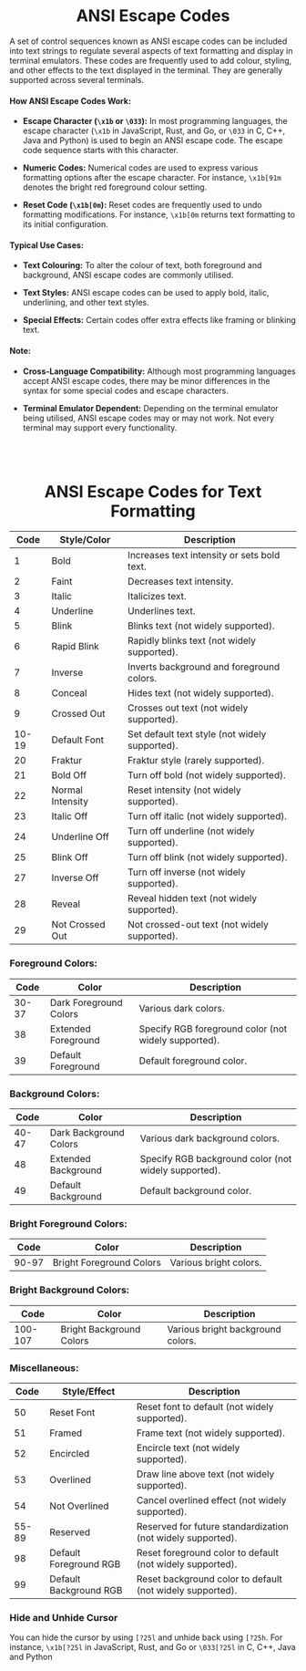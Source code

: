 <h1 align="center">ANSI Escape Codes</h1>

A set of control sequences known as ANSI escape codes can be included into text strings to regulate several aspects of text formatting and display in terminal emulators. These codes are frequently used to add colour, styling, and other effects to the text displayed in the terminal. They are generally supported across several terminals.

#### How ANSI Escape Codes Work:

- **Escape Character (`\x1b` or `\033`):** In most programming languages, the escape character (`\x1b` in JavaScript, Rust, and Go, or `\033` in C, C++, Java and Python) is used to begin an ANSI escape code. The escape code sequence starts with this character.


- **Numeric Codes:** Numerical codes are used to express various formatting options after the escape character. For instance, `\x1b[91m` denotes the bright red foreground colour setting.

- **Reset Code (`\x1b[0m`):** Reset codes are frequently used to undo formatting modifications. For instance, `\x1b[0m` returns text formatting to its initial configuration.


#### Typical Use Cases:

- **Text Colouring:** To alter the colour of text, both foreground and background, ANSI escape codes are commonly utilised.

- **Text Styles:** ANSI escape codes can be used to apply bold, italic, underlining, and other text styles.

- **Special Effects:** Certain codes offer extra effects like framing or blinking text.


#### Note:

- **Cross-Language Compatibility:** Although most programming languages accept ANSI escape codes, there may be minor differences in the syntax for some special codes and escape characters.

- **Terminal Emulator Dependent:** Depending on the terminal emulator being utilised, ANSI escape codes may or may not work. Not every terminal may support every functionality.

<br><br>
<h1 align="center">ANSI Escape Codes for Text Formatting</h1>

| Code | Style/Color | Description |
|------|-------------|-------------|
| 1    | Bold        | Increases text intensity or sets bold text. |
| 2    | Faint       | Decreases text intensity. |
| 3    | Italic      | Italicizes text. |
| 4    | Underline   | Underlines text. |
| 5    | Blink       | Blinks text (not widely supported). |
| 6    | Rapid Blink | Rapidly blinks text (not widely supported). |
| 7    | Inverse     | Inverts background and foreground colors. |
| 8    | Conceal     | Hides text (not widely supported). |
| 9    | Crossed Out | Crosses out text (not widely supported). |
| 10-19| Default Font | Set default text style (not widely supported). |
| 20   | Fraktur     | Fraktur style (rarely supported). |
| 21   | Bold Off    | Turn off bold (not widely supported). |
| 22   | Normal Intensity | Reset intensity (not widely supported). |
| 23   | Italic Off  | Turn off italic (not widely supported). |
| 24   | Underline Off | Turn off underline (not widely supported). |
| 25   | Blink Off   | Turn off blink (not widely supported). |
| 27   | Inverse Off | Turn off inverse (not widely supported). |
| 28   | Reveal      | Reveal hidden text (not widely supported). |
| 29   | Not Crossed Out | Not crossed-out text (not widely supported). |

### Foreground Colors:
| Code | Color       | Description |
|------|-------------|-------------|
| 30-37| Dark Foreground Colors | Various dark colors. |
| 38   | Extended Foreground | Specify RGB foreground color (not widely supported). |
| 39   | Default Foreground | Default foreground color. |

### Background Colors:
| Code | Color       | Description |
|------|-------------|-------------|
| 40-47| Dark Background Colors | Various dark background colors. |
| 48   | Extended Background | Specify RGB background color (not widely supported). |
| 49   | Default Background | Default background color. |

### Bright Foreground Colors:
| Code | Color       | Description |
|------|-------------|-------------|
| 90-97| Bright Foreground Colors | Various bright colors. |

### Bright Background Colors:
| Code | Color       | Description |
|------|-------------|-------------|
| 100-107| Bright Background Colors | Various bright background colors. |

### Miscellaneous:
| Code | Style/Effect | Description |
|------|--------------|-------------|
| 50   | Reset Font   | Reset font to default (not widely supported). |
| 51   | Framed       | Frame text (not widely supported). |
| 52   | Encircled    | Encircle text (not widely supported). |
| 53   | Overlined    | Draw line above text (not widely supported). |
| 54   | Not Overlined| Cancel overlined effect (not widely supported). |
| 55-89| Reserved     | Reserved for future standardization (not widely supported). |
| 98   | Default Foreground RGB | Reset foreground color to default (not widely supported). |
| 99   | Default Background RGB | Reset background color to default (not widely supported). |

### Hide and Unhide Cursor

You can hide the cursor by using `[?25l` and unhide back using `[?25h`. For instance, `\x1b[?25l` in JavaScript, Rust, and Go or `\033[?25l` in C, C++, Java and Python